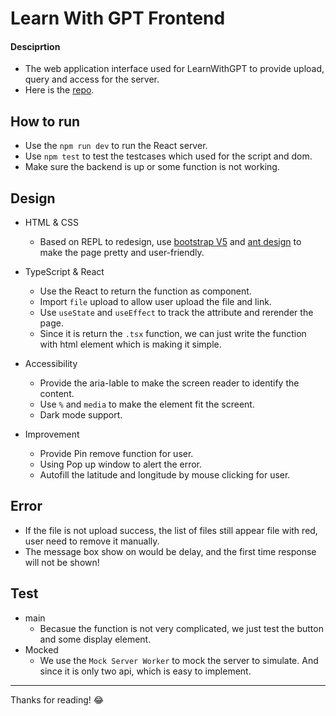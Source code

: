 # Learn With GPT Frontend

#### Desciprtion

- The web application interface used for LearnWithGPT to provide upload, query and access for the server.
- Here is the [repo](https://github.com/scli-James/LearnWithGPT/tree/main/client 'Go').

## How to run

- Use the `npm run dev` to run the React server.
- Use `npm test` to test the testcases which used for the script and dom.
- Make sure the backend is up or some function is not working.

## Design

- HTML & CSS

  - Based on REPL to redesign, use [bootstrap V5](https://getbootstrap.com/docs/5.2/getting-started/introduction/ 'Go') and [ant design](https://ant.design/docs/react/introduce) to make the page pretty and user-friendly.

- TypeScript & React

  - Use the React to return the function as component.
  - Import `file` upload to allow user upload the file and link.
  - Use `useState` and `useEffect` to track the attribute and rerender the page.
  - Since it is return the `.tsx` function, we can just write the function with html element which is making it simple.

- Accessibility

  - Provide the aria-lable to make the screen reader to identify the content.
  - Use `%` and `media` to make the element fit the screent.
  - Dark mode support.

- Improvement

  - Provide Pin remove function for user.
  - Using Pop up window to alert the error.
  - Autofill the latitude and longitude by mouse clicking for user.

## Error

- If the file is not upload success, the list of files still appear file with red, user need to remove it manually.
- The message box show on would be delay, and the first time response will not be shown!

## Test

- main
  - Becasue the function is not very complicated, we just test the button and some display element.
- Mocked
  - We use the `Mock Server Worker` to mock the server to simulate. And since it is only two api, which is easy to implement.

---

Thanks for reading! 😂
